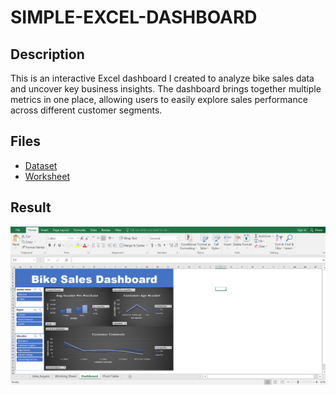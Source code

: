 # SIMPLE-EXCEL-DASHBOARD

## Description
This is an interactive Excel dashboard I created to analyze bike sales data and uncover key business insights. The dashboard brings together multiple metrics in one place, allowing users to easily explore sales performance across different customer segments.

## Files
- <a href="https://github.com/anthonymike180/SIMPLE-EXCEL-DASHBOARD/blob/main/Bike%20Sales.xlsx">Dataset</a>
- <a href="https://github.com/anthonymike180/SIMPLE-EXCEL-DASHBOARD/blob/main/Simple%20Excel%20dashboard.xlsx">Worksheet</a>

## Result
![Bike Sales Dashboard](https://github.com/anthonymike180/SIMPLE-EXCEL-DASHBOARD/blob/main/Screenshot%20(75).png)
